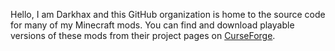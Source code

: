 Hello, I am Darkhax and this GitHub organization is home to the source code for many of my Minecraft mods. You can find and download playable versions of these mods from their project pages on [CurseForge](https://www.curseforge.com/members/darkhaxdev/projects).

<!--

**Here are some ideas to get you started:**

🙋‍♀️ A short introduction - what is your organization all about?
🌈 Contribution guidelines - how can the community get involved?
👩‍💻 Useful resources - where can the community find your docs? Is there anything else the community should know?
🍿 Fun facts - what does your team eat for breakfast?
🧙 Remember, you can do mighty things with the power of [Markdown](https://docs.github.com/github/writing-on-github/getting-started-with-writing-and-formatting-on-github/basic-writing-and-formatting-syntax)
-->
